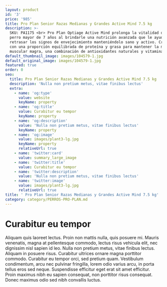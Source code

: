 ```yaml
---
layout: product
id: '3'
price: '985'
title: Pro Plan Senior Razas Medianas y Grandes Active Mind 7.5 kg
description: >-
  SKU: PA1175 <br> Pro Plan Optiage Active Mind prolonga la vitalidad de tu
  perro mayor de 7 años al brindarle una nutrición avanzada que le ayudará a
  retrasar los signos de envejecimiento manteniéndolo sano y activo. Croquetas
  con una proporción equilibrada de proteína y grasa para mantener la masa
  muscular magra, una combinación de antioxidantes naturales y vitaminas E y C.
default_thumbnail_image: images/104579-1.jpg
default_original_image: images/104579-1.jpg
featured: true
order: 0
seo:
  title: Pro Plan Senior Razas Medianas y Grandes Active Mind 7.5 kg
  description: 'Nulla non pretium metus, vitae finibus lectus'
  extra:
    - name: 'og:type'
      value: website
      keyName: property
    - name: 'og:title'
      value: Curabitur eu tempor
      keyName: property
    - name: 'og:description'
      value: 'Nulla non pretium metus, vitae finibus lectus'
      keyName: property
    - name: 'og:image'
      value: images/plant3-lg.jpg
      keyName: property
      relativeUrl: true
    - name: 'twitter:card'
      value: summary_large_image
    - name: 'twitter:title'
      value: Curabitur eu tempor
    - name: 'twitter:description'
      value: 'Nulla non pretium metus, vitae finibus lectus'
    - name: 'twitter:image'
      value: images/plant3-lg.jpg
      relativeUrl: true
title: ' Pro Plan Senior Razas Medianas y Grandes Active Mind 7.5 kg'
category: category/PERROS-PRO-PLAN.md
---
```


# Curabitur eu tempor

Aliquam quis laoreet lectus. Proin non mattis nulla, quis posuere mi. Mauris venenatis, magna at pellentesque commodo, lectus risus vehicula elit, nec dignissim nisl sapien id leo. Nulla non pretium metus, vitae finibus lectus. Aliquam in posuere risus. Curabitur ultrices ornare magna porttitor commodo. Curabitur eu tempor orci, sed pretium quam. Vestibulum condimentum, arcu nec pulvinar fringilla, lorem odio varius arcu, in porta tellus eros sed neque. Suspendisse efficitur eget erat sit amet efficitur. Proin maximus nibh eu sapien consequat, non porttitor risus consequat. Donec maximus odio sed nibh convallis luctus.